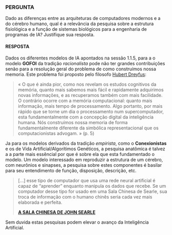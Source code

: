### PERGUNTA 

Dado as diferenças entre as arquiteturas de computadores modernos e a do cérebro humano, qual é a relevância da pesquisa sobre a estrutura fisiológica e a função de sistemas biológicos para a engenharia de programas de IA? Justifique sua resposta.

#### RESPOSTA

Dados os diferentes modelos de IA apontados na sessão 1.1.5, para a o modelo **GOFOI** da tradição *racionalista* pode não ter grandes contribuições senão para a resolução geral do problema de como construímos nossa memoria. Este problema foi proposto pelo filosofo [Hubert Dreyfus](http://www.cienciasecognicao.org/revista/index.php/cec/article/view/599):

> « O que é ainda pior, como nos revelam os estudos cognitivos da memória, quanto mais sabemos mais fácil e rapidamente adquirimos novas informações, e as recuperamos também com mais facilidade. O contrário ocorre com a memória computacional: quanto mais informação, mais tempo de processamento. Algo portanto, por mais rápido que se torne um dia o processamento num supercomputador, esta fundamentalmente com a concepção digital da inteligência humana. Nós construímos nossa memoria de forma fundamentalmente diferente da simbólica representacional que os computacionistas advogam. » (p. 5)

Ja para os modelos derivados da tradição *empirista*, como o **Conexionistas** e os de Vida Artificial/Algorítimos Genéticos, a pesquisa anatômica é talvez a a parte mais essêncial por que é sobre ela que esta fundamentado o modelo. Um modelo interessado em reproduzir a estrutura de um cérebro, com neurônios e sinapses, a pesquisa sobre estes componentes é basilar para seu entendimento de função, disposição, descrição, etc.

> [...] esse tipo de computador que usa uma rede neural artificial é capaz de “aprender” enquanto manipula os dados que recebe. Se um computador desse tipo for usado em uma Sala Chinesa de Searle, sua troca de informação com o humano chinês seria cada vez mais elaborada e perfeita.
>
> **[A SALA CHINESA DE JOHN SEARLE](https://www20.opovo.com.br/app/colunas/aquitemciencia/2015/07/04/noticiaaquitemciencia,3464099/a-sala-chinesa-de-john-searle.shtml)**

Sem duvida estas pesquisas podem elevar o avanço da Inteligência Artificial.
